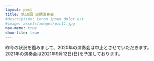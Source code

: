 ```yaml
---
layout: post
title: 第18回 定期演奏会
#description: Lorem ipsum dolor est
#image: assets/images/pic11.jpg
nav-menu: true
show-tile: true
---
```


<p>
昨今の状況を鑑みまして、2020年の演奏会は中止とさせていただきます。<br>
2021年の演奏会は2021年9月12日(日)を予定しております。
</p>
